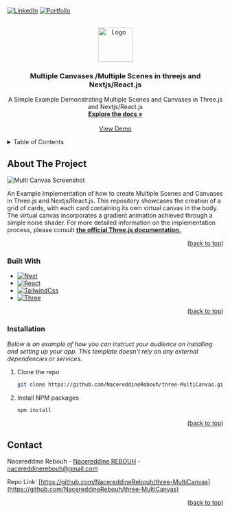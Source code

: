 <a name="readme-top"></a>
[![LinkedIn][linkedin-shield]][linkedin-url]
[![Portfolio][portfolio-shield]][portfolio-url]

<!-- PROJECT LOGO -->
<br />
<div align="center">
  <a href="https://threejs.org" target="_blank">
    <img src="https://cdn.jsdelivr.net/gh/devicons/devicon/icons/threejs/threejs-original.svg" alt="Logo" width="80" height="80">
  </a>

  <h3 align="center">Multiple Canvases /Multiple Scenes in threejs and Nextjs/React.js</h3>

  <p align="center">
    A Simple Example Demonstrating Multiple Scenes and Canvases in Three.js and Nextjs/React.js
    <br />
    <a href="https://threejs.org/manual/#en/multiple-scenes" target="_blank"><strong>Explore the docs »</strong></a>
    <br />
    <br />
    <a href="https://multicanvas.vercel.app" target="_blank">View Demo</a>
  </p>
</div>



<!-- TABLE OF CONTENTS -->
<details>
  <summary>Table of Contents</summary>
  <ol>
    <li>
      <a href="#about-the-project">About The Project</a>
      <ul>
        <li><a href="#built-with" >Built With</a></li>
      </ul>
    </li>
    <li>
    <a href="#installation">Installation</a>
    </li>
    <li><a href="#contact">Contact</a></li>

  </ol>
</details>



<!-- ABOUT THE PROJECT -->
## About The Project
![Multi Canvas Screenshot](https://res.cloudinary.com/dttrs30gt/image/upload/v1686986296/screenshot_pzoe3d.png)

An Example Implementation of how to create Multiple Scenes and Canvases in Three.js and Nextjs/React.js. This repository showcases the creation of a grid of cards, with each card containing its own virtual canvas in the body. The virtual canvas incorporates a gradient animation achieved through a simple noise shader. For more detailed information on the implementation process, please consult <a href="https://threejs.org/manual/#en/multiple-scenes"><strong>the official Three.js documentation.</strong></a>

<p align="right">(<a href="#readme-top">back to top</a>)</p>



### Built With

* [![Next][Next.js]][Next-url]
* [![React][React.js]][React-url]
* [![TailwindCss][Tailwind.Css]][tailwind-url]
* [![Three][three.js]][Three-url]

<p align="right">(<a href="#readme-top">back to top</a>)</p>



<!-- GETTING STARTED -->
### Installation

_Below is an example of how you can instruct your audience on installing and setting up your app. This template doesn't rely on any external dependencies or services._

1. Clone the repo
   ```sh
   git clone https://github.com/NacereddineRebouh/three-MultiCanvas.git
   ```
2. Install NPM packages
   ```sh
   npm install
   ```

<p align="right">(<a href="#readme-top">back to top</a>)</p>


<!-- CONTACT -->
## Contact

Nacereddine Rebouh - [Nacereddine REBOUH](https://www.linkedin.com/in/nacereddine-rebouh) - nacereddinerebouh@gmail.com

Repo Link: [https://github.com/NacereddineRebouh/three-MultiCanvas](https://github.com/NacereddineRebouh/three-MultiCanvas)

<p align="right">(<a href="#readme-top">back to top</a>)</p>


<!-- MARKDOWN LINKS & IMAGES -->
[linkedin-shield]: https://img.shields.io/badge/-LinkedIn-black.svg?style=for-the-badge&logo=linkedin&colorB=555
[linkedin-url]: https://www.linkedin.com/in/nacereddine-rebouh/
[portfolio-shield]: https://img.shields.io/badge/Portfolio-%23000000.svg?style=for-the-badge&logo=firefox&logoColor=#FF7139
[portfolio-url]: https://nacereddinerebouh.vercel.app/
[Next.js]: https://img.shields.io/badge/next.js-000000?style=for-the-badge&logo=nextdotjs&logoColor=white
[Next-url]: https://nextjs.org/
[React.js]: https://img.shields.io/badge/React-20232A?style=for-the-badge&logo=react&logoColor=61DAFB
[React-url]: https://reactjs.org/
[Tailwind.Css]: https://img.shields.io/badge/tailwindcss-%2338B2AC.svg?style=for-the-badge&logo=tailwind-css&logoColor=white
[tailwind-url]: https://tailwindcss.com/
[three.js]: https://img.shields.io/badge/threejs-black?style=for-the-badge&logo=three.js&logoColor=white
[three-url]: https://threejs.org/docs/index.html#manual/en/introduction/Creating-a-scene